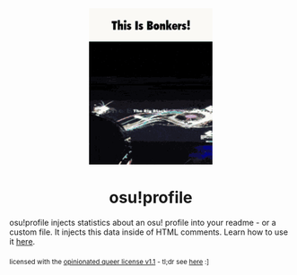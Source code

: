 <div align="center">
    <img src="readme.gif">
    <h1>osu!profile</h1>
</div>

osu!profile injects statistics about an osu! profile into your readme - or a custom file. It injects this data inside of HTML comments. Learn how to use it [here](https://github.com/newtykins/osu-profile/wiki).

<sub>licensed with the <a href="license.md">opinionated queer license v1.1</a> - tl;dr see <a href="https://oql.avris.it/">here</a> :]</sub>

